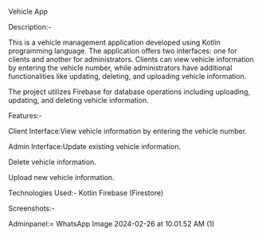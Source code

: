 
Vehicle App 


Description:-

This is a vehicle management application developed using Kotlin programming language. 
The application offers two interfaces: 
one for clients and another for administrators. 
Clients can view vehicle information by entering the vehicle number, while administrators have additional functionalities like updating, deleting, and uploading vehicle information.


The project utilizes Firebase for database operations including uploading, updating, and deleting vehicle information.

Features:-

Client Interface:View vehicle information by entering the vehicle number.


Admin Interface:Update existing vehicle information.


Delete vehicle information.

Upload new vehicle information.


Technologies Used:-
Kotlin
Firebase (Firestore)



Screenshots:-

Adminpanel:= WhatsApp Image 2024-02-26 at 10.01.52 AM (1)
